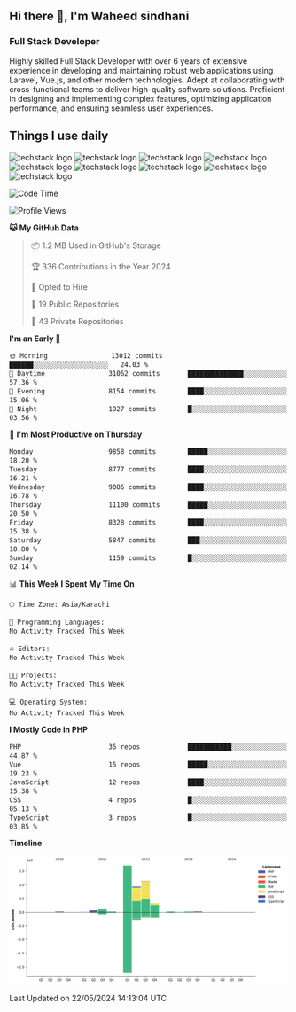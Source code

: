 ## Hi there 👋, I'm Waheed sindhani
### Full Stack Developer
Highly skilled Full Stack Developer with over 6 years of extensive experience in developing and maintaining robust web applications using Laravel, Vue.js, and other modern technologies. Adept at collaborating with cross-functional teams to deliver high-quality software solutions. Proficient in designing and implementing complex features, optimizing application performance, and ensuring seamless user experiences. 

## Things I use daily
![techstack logo](https://readme-components.vercel.app/api?component=logo&logo=react&text=false&animation=spin&fill=000000&svgfill=2d79c7)
![techstack logo](https://readme-components.vercel.app/api?component=logo&logo=vue.js&text=false&fill=000000&svgfill=4FC08D)
![techstack logo](https://readme-components.vercel.app/api?component=logo&logo=laravel&text=false&fill=000000)
![techstack logo](https://readme-components.vercel.app/api?component=logo&logo=javascript&text=false&fill=000000)
![techstack logo](https://readme-components.vercel.app/api?component=logo&logo=mysql&text=false&fill=000000)
![techstack logo](https://readme-components.vercel.app/api?component=logo&logo=quasar&text=false&fill=000000)
![techstack logo](https://readme-components.vercel.app/api?component=logo&logo=typescript&text=false&fill=000000)
![techstack logo](https://readme-components.vercel.app/api?component=logo&logo=node.js&text=false&fill=000000)
![techstack logo](https://readme-components.vercel.app/api?component=logo&logo=tailwindcss&text=false&fill=000000)
<!--
**Sindhani/sindhani** is a ✨ _special_ ✨ repository because its `README.md` (this file) appears on your GitHub profile.

Here are some ideas to get you started:

- 🔭 I’m currently working on ...
- 🌱 I’m currently learning ...
- 👯 I’m looking to collaborate on ...
- 🤔 I’m looking for help with ...
- 💬 Ask me about ...
- 📫 How to reach me: ...
- 😄 Pronouns: ...
- ⚡ Fun fact: ...
-->

<!--START_SECTION:waka-->
![Code Time](http://img.shields.io/badge/Code%20Time-0%20secs-blue)

![Profile Views](http://img.shields.io/badge/Profile%20Views-7-blue)

**🐱 My GitHub Data** 

> 📦 1.2 MB Used in GitHub's Storage 
 > 
> 🏆 336 Contributions in the Year 2024
 > 
> 💼 Opted to Hire
 > 
> 📜 19 Public Repositories 
 > 
> 🔑 43 Private Repositories 
 > 
**I'm an Early 🐤** 

```text
🌞 Morning                13012 commits       ██████░░░░░░░░░░░░░░░░░░░   24.03 % 
🌆 Daytime                31062 commits       ██████████████░░░░░░░░░░░   57.36 % 
🌃 Evening                8154 commits        ████░░░░░░░░░░░░░░░░░░░░░   15.06 % 
🌙 Night                  1927 commits        █░░░░░░░░░░░░░░░░░░░░░░░░   03.56 % 
```
📅 **I'm Most Productive on Thursday** 

```text
Monday                   9858 commits        █████░░░░░░░░░░░░░░░░░░░░   18.20 % 
Tuesday                  8777 commits        ████░░░░░░░░░░░░░░░░░░░░░   16.21 % 
Wednesday                9086 commits        ████░░░░░░░░░░░░░░░░░░░░░   16.78 % 
Thursday                 11100 commits       █████░░░░░░░░░░░░░░░░░░░░   20.50 % 
Friday                   8328 commits        ████░░░░░░░░░░░░░░░░░░░░░   15.38 % 
Saturday                 5847 commits        ███░░░░░░░░░░░░░░░░░░░░░░   10.80 % 
Sunday                   1159 commits        █░░░░░░░░░░░░░░░░░░░░░░░░   02.14 % 
```


📊 **This Week I Spent My Time On** 

```text
🕑︎ Time Zone: Asia/Karachi

💬 Programming Languages: 
No Activity Tracked This Week

🔥 Editors: 
No Activity Tracked This Week

🐱‍💻 Projects: 
No Activity Tracked This Week

💻 Operating System: 
No Activity Tracked This Week
```

**I Mostly Code in PHP** 

```text
PHP                      35 repos            ███████████░░░░░░░░░░░░░░   44.87 % 
Vue                      15 repos            █████░░░░░░░░░░░░░░░░░░░░   19.23 % 
JavaScript               12 repos            ████░░░░░░░░░░░░░░░░░░░░░   15.38 % 
CSS                      4 repos             █░░░░░░░░░░░░░░░░░░░░░░░░   05.13 % 
TypeScript               3 repos             █░░░░░░░░░░░░░░░░░░░░░░░░   03.85 % 
```



**Timeline**

![Lines of Code chart](https://raw.githubusercontent.com/Sindhani/Sindhani/main/assets/bar_graph.png)


 Last Updated on 22/05/2024 14:13:04 UTC
<!--END_SECTION:waka-->
